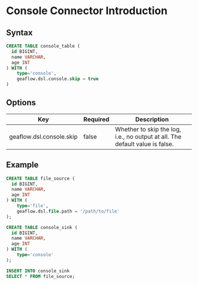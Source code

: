 # Console Connector Introduction

## Syntax

```sql
CREATE TABLE console_table (
  id BIGINT,
  name VARCHAR,
  age INT
) WITH (
	type='console',
    geaflow.dsl.console.skip = true
)
```
## Options

| Key | Required | Description |
| -------- | -------- |------------------------|
| geaflow.dsl.console.skip     | false     | Whether to skip the log, i.e., no output at all. The default value is false. |

## Example

```sql
CREATE TABLE file_source (
  id BIGINT,
  name VARCHAR,
  age INT
) WITH (
	type='file',
    geaflow.dsl.file.path = '/path/to/file'
);

CREATE TABLE console_sink (
  id BIGINT,
  name VARCHAR,
  age INT
) WITH (
	type='console'
);

INSERT INTO console_sink
SELECT * FROM file_source;
```